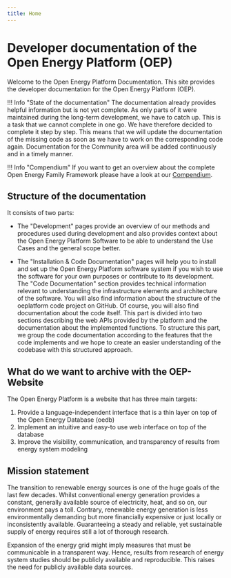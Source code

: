 ```yaml
---
title: Home
---
```


# Developer documentation of the Open Energy Platform (OEP)

Welcome to the Open Energy Platform Documentation. This site provides the developer documentation for the Open Energy Platform (OEP).

!!! Info "State of the documentation"
    The documentation already provides helpful information but is not yet complete. As only parts of it were maintained during the long-term development, we have to catch up. This is a task that we cannot complete in one go. We have therefore decided to complete it step by step. This means that we will update the documentation of the missing code as soon as we have to work on the corresponding code again. Documentation for the Community area will be added continuously and in a timely manner.

!!! Info "Compendium"
    If you want to get an overview about the complete Open Energy Family Framework please have a look at our [Compendium](https://openenergyplatform.github.io/organisation/).

## Structure of the documentation

It consists of two parts:

- The "Development" pages provide an overview of our methods and procedures used during development and also provides context about the Open Energy Platform Software to be able to understand the Use Cases and the general scope better.

- The "Installation & Code Documentation" pages will help you to install and set up the Open Energy Platform software system if you wish to use the software for your own purposes or contribute to its development. The "Code Documentation" section provides technical information relevant to understanding the infrastructure elements and architecture of the software. You will also find information about the structure of the oeplatform code project on GitHub. Of course, you will also find documentation about the code itself. This part is divided into two sections describing the web APIs provided by the platform and the documentation about the implemented functions. To structure this part, we group the code documentation according to the features that the code implements and we hope to create an easier understanding of the codebase with this structured approach.

## What do we want to archive with the OEP-Website

The Open Energy Platform is a website that has three main targets:

1. Provide a language-independent interface that is a thin layer on top of the Open Energy Database (oedb)
2. Implement an intuitive and easy-to use web interface on top of the database
3. Improve the visibility, communication, and transparency of results from energy system modeling

## Mission statement

The transition to renewable energy sources is one of the huge goals of the last few decades. Whilst conventional energy generation provides a constant, generally available source of electricity, heat, and so on, our environment pays a toll. Contrary, renewable energy generation is less environmentally demanding but more financially expensive or just locally or inconsistently available. Guaranteeing a steady and reliable, yet sustainable supply of energy requires still a lot of thorough research.

Expansion of the energy grid might imply measures that must be communicable in a transparent way. Hence, results from research of energy system studies should be publicly available and reproducible. This raises the need for publicly available data sources.
